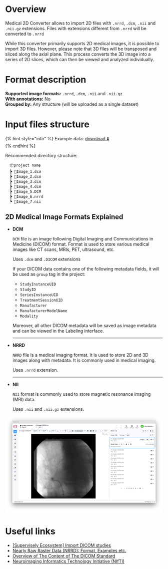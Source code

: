 # Overview

Medical 2D Converter allows to import 2D files with `.nrrd`, `.dcm`, `.nii` and `.nii.gz` extensions. Files with extensions different from `.nrrd` will be converted to `.nrrd`

While this converter primarily supports 2D medical images, it is possible to import 3D files. However, please note that 3D files will be transposed and sliced along the axial plane. This process converts the 3D image into a series of 2D slices, which can then be viewed and analyzed individually.

# Format description

**Supported image formats:** `.nrrd`, `.dcm`, `.nii` and `.nii.gz`<br>
**With annotations:** No<br>
**Grouped by:** Any structure (will be uploaded as a single dataset)<br>

# Input files structure

{% hint style="info" %}
Example data: [download ⬇️](https://github.com/supervisely-ecosystem/import-wizard-docs/files/14934438/sample_medical2d.zip)<br>
{% endhint %}

Recommended directory structure:

```text
  📦project name
  ┣ 📜Image_1.dcm
  ┣ 📜Image_2.dcm
  ┣ 📜Image_3.dcm
  ┣ 📜Image_4.dcm
  ┣ 📜Image_5.DCM
  ┣ 📜Image_6.nrrd
  ┗ 📜Image_7.nii
```


## 2D Medical Image Formats Explained

- **DCM**

  `DCM` file is an image following Digital Imaging and Communications in Medicine (DICOM) format. Format is used to store various medical images like CT scans, MRIs, PET, ultrasound, etc.

  Uses `.dcm` and `.DICOM` extensions

  If your DICOM data contains one of the following metadata fields, it will be used as `group` tag in the project:

    - `StudyInstanceUID`
    - `StudyID`
    - `SeriesInstanceUID`
    - `TreatmentSessionUID`
    - `Manufacturer`
    - `ManufacturerModelName`
    - `Modality`

  Moreover, all other DICOM metadata will be saved as image metadata and can be viewed in the Labeling interface.

  ***

- **NRRD**

  `NRRD` file is a medical imaging format. It is used to store 2D and 3D images along with metadata. It is commonly used in medical imaging.

  Uses `.nrrd` extension.

  ***

- **NII**

  `NII` format is commonly used to store magnetic resonance imaging (MRI) data.

  Uses `.nii` and `.nii.gz` extensions.

![Medical data import results](./images/medical2d_result.png)

# Useful links

- [[Supervisely Ecosystem] Import DICOM studies](https://ecosystem.supervisely.com/apps/import-dicom-studies)
- [Nearly Raw Raster Data (NRRD): Format, Examples etc.](https://teem.sourceforge.net/nrrd/)
- [Overview of The Content of The DICOM Standard](https://dicom.nema.org/medical/dicom/current/output/html/part01.html#chapter_6)
- [Neuroimaging Informatics Technology Initiative (NIfTI)](https://nifti.nimh.nih.gov/)
